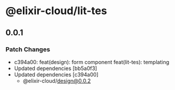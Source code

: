 # @elixir-cloud/lit-tes

## 0.0.1

### Patch Changes

- c394a00: feat(design): form component
  feat(lit-tes): templating
- Updated dependencies [bb5a0f3]
- Updated dependencies [c394a00]
  - @elixir-cloud/design@0.0.2
